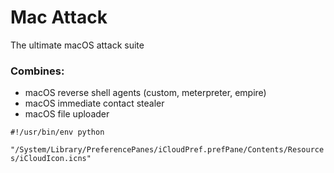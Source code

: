 # Mac Attack
The ultimate macOS attack suite

### Combines:
- macOS reverse shell agents (custom, meterpreter, empire)
- macOS immediate contact stealer
- macOS file uploader

`#!/usr/bin/env python`


`"/System/Library/PreferencePanes/iCloudPref.prefPane/Contents/Resources/iCloudIcon.icns"`
